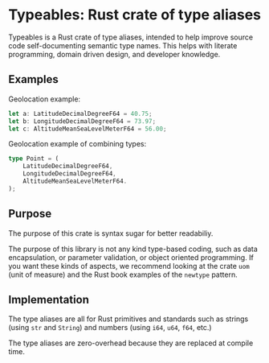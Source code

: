 # Typeables: Rust crate of type aliases

Typeables is a Rust crate of type aliases, intended to help improve source code self-documenting semantic type names. This helps with literate programming, domain driven design, and developer knowledge.

## Examples

Geolocation example:

```rust
let a: LatitudeDecimalDegreeF64 = 40.75;
let b: LongitudeDecimalDegreeF64 = 73.97;
let c: AltitudeMeanSeaLevelMeterF64 = 56.00;
```

Geolocation example of combining types:

```rust
type Point = (
    LatitudeDecimalDegreeF64,
    LongitudeDecimalDegreeF64,
    AltitudeMeanSeaLevelMeterF64.
);
```

## Purpose

The purpose of this crate is syntax sugar for better readabiliy.

The purpose of this library is not any kind type-based coding, such as data encapsulation, or parameter validation, or object oriented programming. If you want these kinds of aspects, we recommend looking at the crate `uom` (unit of measure) and the Rust book examples of the `newtype` pattern.


## Implementation

The type aliases are all for Rust primitives and standards such as strings (using `str` and `String`) and numbers (using `i64`, `u64`, `f64`, etc.)

The type aliases are zero-overhead because they are replaced at compile time.
